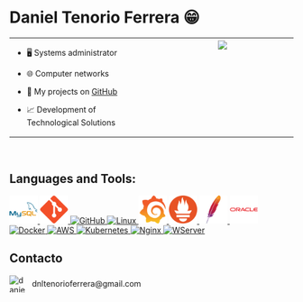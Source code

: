 # Daniel Tenorio Ferrera :grin:

<table><tr><td valign="top" width="50%">

- :desktop_computer: Systems administrator

- :globe_with_meridians: Computer networks

- :memo: My projects on [GitHub](https://github.com/DanielTenorioF/)

- :chart_with_upwards_trend: Development of Technological Solutions


</td><td valign="top" width="50%">
<div align="center">
<img src="https://imarticus.org/blog/wp-content/uploads/2021/12/djbwgfw.gif" align="center" style="width: 100%" />
</div>

</td></tr></table>  
<br/>

## Languages and Tools:

<p align="left"> 
<a href="https://www.mysql.com/" target="_blank"> <img src="https://github.com/devicons/devicon/blob/master/icons/mysql/mysql-original-wordmark.svg" alt="MySQL" width="50" height="50"/>
<a href="https://git-scm.com/" target="_blank"> <img src="https://github.com/devicons/devicon/blob/master/icons/git/git-original.svg" alt="Git" width="50" height="50"/>
<a href="https://github.com/DanielTenorioF" target="_blank"> <img src="https://cdn-icons-png.flaticon.com/256/25/25231.png" alt="GitHub" width="50" height="50"/>
<a href="https://www.linux.org/" target="_blank"> <img src="https://www3.gobiernodecanarias.org/medusa/ecoblog/jlorsal/files/2013/10/Linux-icon.png" alt="Linux" width="50" height="50"/>
<a href="https://grafana.com/" target="_blank"> <img src="https://github.com/devicons/devicon/blob/master/icons/grafana/grafana-original.svg" alt="Grafana" width="50" height="50"/>
<a href="https://prometheus.io/" target="_blank"> <img src="https://github.com/devicons/devicon/blob/master/icons/prometheus/prometheus-original.svg" alt="Prometheus" width="50" height="50"/>
<a href="https://httpd.apache.org/" target="_blank"> <img src="https://github.com/devicons/devicon/blob/master/icons/apache/apache-original.svg" alt="Apache" width="50" height="50"/>
<a href="https://www.oracle.com/" target="_blank"> <img src="https://github.com/devicons/devicon/blob/master/icons/oracle/oracle-original.svg" alt="Oracle" width="50" height="50"/>
<a href="https://www.docker.com/" target="_blank"> <img src="https://2.bp.blogspot.com/-uL7xdajcC8I/XFL3cNJ6PTI/AAAAAAAAKLM/DLpmLx1W_CUXZST_7CIHWC8uNqt2enVNwCLcBGAs/s1600/docker.png" alt="Docker" width="50" height="50"/>
<a href="https://aws.amazon.com/es/" target="_blank"> <img src="https://pcr.cloud-mercato.com/static/img/logo/aws.png" alt="AWS" width="50" height="50"/>
<a href="https://kubernetes.io/" target="_blank"> <img src="https://avatars.githubusercontent.com/u/49082977?s=280&v=4" alt="Kubernetes" width="50" height="50"/>
<a href="https://www.nginx.com/" target="_blank"> <img src="https://ugeek.github.io/blog/images-blog/nginx.png" alt="Nginx" width="50" height="50"/>
<a href="https://www.microsoft.com/es-es/windows-server target="_blank"> <img src="https://blogseti.files.wordpress.com/2016/05/metroui-folder-os-windows-8-icon.png" alt="WServer" width="50" height="50"/>
</a>
</p>

## Contacto
<a href="mailto:dnltenorioferrera@gmail.com" target="_blank" style="display: flex; align-items: center; text-decoration: none; margin-bottom: 10px;">
  <img src="https://cdn-icons-png.flaticon.com/512/281/281769.png" alt="daniel tenorio ferrera" height="30" width="30" style="margin-right: 10px;" />
  <span style="vertical-align: middle;">dnltenorioferrera@gmail.com</span>
</a>
